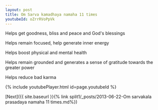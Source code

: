 ```yaml
---
layout: post
title: Om Sarva kamadhaya namaha 11 times
youtubeId: oZrrRVoPpVk
---
```

 
 
Helps get goodness, bliss and peace and God's blessings
 
Helps remain focused, help generate inner energy 
 
Helps boost physical and mental health 
 
Helps remain grounded and generates a sense of gratitude towards the greater power 
 
Helps reduce bad karma
 
 
 
 


{% include youtubePlayer.html id=page.youtubeId %}
 
[Next]({{ site.baseurl }}{% link  split1/_posts/2013-06-22-Om sarvakala prasadaya namaha 11 times.md%})
 
